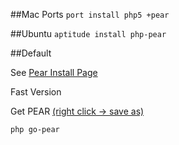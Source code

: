 ##Mac Ports
<code>port install php5 +pear</code>

##Ubuntu
<code>aptitude install php-pear</code>

##Default

See [Pear Install Page](http://pear.php.net/manual/en/installation.getting.php)

Fast Version

Get PEAR [(right click -> save as)](http://pear.php.net/go-pear)

<code>php go-pear</code>